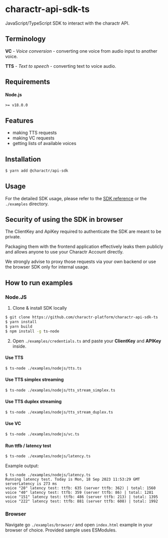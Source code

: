 # charactr-api-sdk-ts

JavaScript/TypeScript SDK to interact with the charactr API.

## Terminology
**VC** - *Voice conversion* - converting one voice from audio input to another voice.

**TTS** - *Text to speech* - converting text to voice audio.

## Requirements

#### Node.js
```
>= v18.0.0
```

## Features

- making TTS requests
- making VC requests
- getting lists of available voices

## Installation
```bash
$ yarn add @charactr/api-sdk
```

## Usage

For the detailed SDK usage, please refer to the [SDK reference](https://docs.api.gemelo.ai/reference/typescript-javascript) or the `./examples` directory.

## Security of using the SDK in browser
The ClientKey and ApiKey required to authenticate the SDK are meant to be private.

Packaging them with the frontend application effectively leaks them publicly and allows anyone to use your Charactr Account directly.

We strongly advise to proxy those requests via your own backend or use the browser SDK only for internal usage.

## How to run examples

### Node.JS

1. Clone & install SDK locally
```bash
$ git clone https://github.com/charactr-platform/charactr-api-sdk-ts
$ yarn install
$ yarn build
$ npm install -g ts-node
```

2. Open `./examples/credentials.ts` and paste your **ClientKey** and **APIKey** inside.

#### Use TTS
```bash
$ ts-node ./examples/nodejs/tts.ts
```

#### Use TTS simplex streaming
```bash
$ ts-node ./examples/nodejs/tts_stream_simplex.ts
```

#### Use TTS duplex streaming
```bash
$ ts-node ./examples/nodejs/tts_stream_duplex.ts
```

#### Use VC
```bash
$ ts-node ./examples/nodejs/vc.ts
```

#### Run ttfb / latency test
```bash
$ ts-node ./examples/nodejs/latency.ts
```

Example output:
```
$ ts-node ./examples/nodejs/latency.ts
Running latency test. Today is Mon, 18 Sep 2023 11:53:29 GMT
serverLatency is 273 ms
voice "20" latency test: ttfb: 635 (server ttfb: 362) | total: 1560
voice "40" latency test: ttfb: 359 (server ttfb: 86) | total: 1281
voice "151" latency test: ttfb: 486 (server ttfb: 213) | total: 1395
voice "222" latency test: ttfb: 881 (server ttfb: 608) | total: 1992
```

### Browser

Navigate go `./examples/browser/` and open `index.html` example in your browser of choice. Provided sample uses ESModules.
